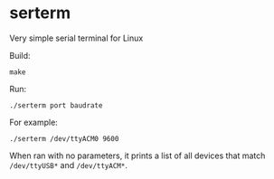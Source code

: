 # serterm
Very simple serial terminal for Linux

Build:

`make`

Run:

`./serterm port baudrate`

For example:

`./serterm /dev/ttyACM0 9600`

When ran with no parameters, it prints a list of all devices
that match `/dev/ttyUSB*` and `/dev/ttyACM*`.
